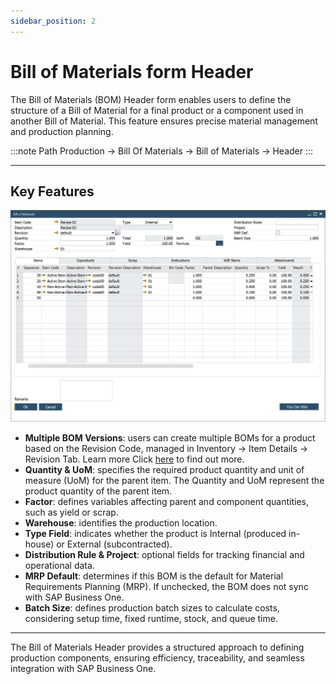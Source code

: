 ```yaml
---
sidebar_position: 2
---
```


# Bill of Materials form Header

The Bill of Materials (BOM) Header form enables users to define the structure of a Bill of Material for a final product or a component used in another Bill of Material. This feature ensures precise material management and production planning.

:::note Path
    Production → Bill Of Materials → Bill of Materials → Header
:::

---

## Key Features

![BoM](./media/bom-header/bill-of-materials.webp)

- **Multiple BOM Versions**: users can create multiple BOMs for a product based on the Revision Code, managed in Inventory → Item Details → Revision Tab. Learn more Click [here](../../item-details/overview.md) to find out more.
- **Quantity & UoM**: specifies the required product quantity and unit of measure (UoM) for the parent item.
The Quantity and UoM represent the product quantity of the parent item.
- **Factor**: defines variables affecting parent and component quantities, such as yield or scrap.
- **Warehouse**: identifies the production location.
- **Type Field**: indicates whether the product is Internal (produced in-house) or External (subcontracted).
- **Distribution Rule & Project**: optional fields for tracking financial and operational data.
- **MRP Default**: determines if this BOM is the default for Material Requirements Planning (MRP). If unchecked, the BOM does not sync with SAP Business One.
- **Batch Size**: defines production batch sizes to calculate costs, considering setup time, fixed runtime, stock, and queue time.

---
The Bill of Materials Header provides a structured approach to defining production components, ensuring efficiency, traceability, and seamless integration with SAP Business One.
